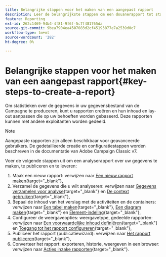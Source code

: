 ```yaml
---
title: Belangrijke stappen voor het maken van een aangepast rapport
description: Leer de belangrijkste stappen om een douanerapport tot stand te brengen
feature: Reporting
exl-id: 262c1469-94b4-4f81-9f6f-5c7f481765da
source-git-commit: 9bea7904ea4507083d2cf45193877e7a2539d0c7
workflow-type: tm+mt
source-wordcount: '282'
ht-degree: 0%

---
```


# Belangrijke stappen voor het maken van een aangepast rapport{#key-steps-to-create-a-report}

Om statistieken over de gegevens in uw gegevensbestand van de Campagne te produceren, kunt u rapporten creëren en hun inhoud en lay-out aanpassen die op uw behoeften worden gebaseerd. Deze rapporten kunnen met andere exploitanten worden gedeeld.

>[!NOTE]
>
>Aangepaste rapporten zijn alleen beschikbaar voor geavanceerde gebruikers. De gedetailleerde creatie en configuratiestappen worden beschreven in de documentatie van Adobe Campaign Classic v7.

Voer de volgende stappen uit om een analyserapport over uw gegevens te maken, te publiceren en te leveren:

1. Maak een nieuw rapport: verwijzen naar [Een nieuw rapport maken](https://experienceleague.adobe.com/docs/campaign-classic/using/reporting/creating-new-reports/creating-a-new-report.html){target=&quot;_blank&quot;},
1. Verzamel de gegevens die u wilt analyseren: verwijzen naar [Gegevens verzamelen voor analyse](https://experienceleague.adobe.com/docs/campaign-classic/using/reporting/creating-new-reports/collecting-data-to-analyze.html){target=&quot;_blank&quot;} en [De context gebruiken](https://experienceleague.adobe.com/docs/campaign-classic/using/reporting/creating-new-reports/collecting-data-to-analyze.html){target=&quot;_blank&quot;},
1. Bepaal de inhoud van het verslag met de activiteiten en de containers: verwijzen naar [Een tabel maken](https://experienceleague.adobe.com/docs/campaign-classic/using/reporting/creating-new-reports/creating-a-table.html){target=&quot;_blank&quot;}, [Een diagram maken](https://experienceleague.adobe.com/docs/campaign-classic/using/reporting/creating-new-reports/creating-a-chart.html){target=&quot;_blank&quot;} en [Element-indeling](https://experienceleague.adobe.com/docs/campaign-classic/using/reporting/creating-new-reports/element-layout.html){target=&quot;_blank&quot;},
1. Configureer de weergaveopties: weergavetype, gedeelde rapporten: verwijzen naar [Een voorwaardelijke inhoud definiëren](https://experienceleague.adobe.com/docs/campaign-classic/using/reporting/creating-new-reports/defining-a-conditional-content.html){target=&quot;_blank&quot;} en [Toegang tot het rapport configureren](https://experienceleague.adobe.com/docs/campaign-classic/using/reporting/creating-new-reports/configuring-access-to-the-report.html){target=&quot;_blank&quot;},
1. Publiceer het rapport (publicatiewizard): verwijzen naar [Het rapport publiceren](https://experienceleague.adobe.com/docs/campaign-classic/using/reporting/creating-new-reports/configuring-access-to-the-report.html#publishing-the-report){target=&quot;_blank&quot;},
1. Converteer het rapport: exporteren, historie, weergeven in een browser: verwijzen naar [Acties inzake rapporten](https://experienceleague.adobe.com/docs/campaign-classic/using/reporting/creating-new-reports/actions-on-reports.html){target=&quot;_blank&quot;}.
